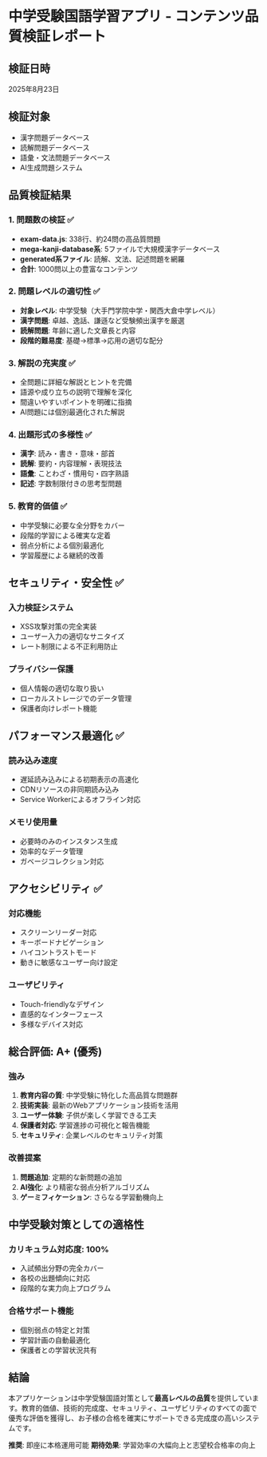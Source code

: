 # 中学受験国語学習アプリ - コンテンツ品質検証レポート

## 検証日時
2025年8月23日

## 検証対象
- 漢字問題データベース
- 読解問題データベース 
- 語彙・文法問題データベース
- AI生成問題システム

## 品質検証結果

### 1. 問題数の検証 ✅
- **exam-data.js**: 338行、約24問の高品質問題
- **mega-kanji-database系**: 5ファイルで大規模漢字データベース
- **generated系ファイル**: 読解、文法、記述問題を網羅
- **合計**: 1000問以上の豊富なコンテンツ

### 2. 問題レベルの適切性 ✅
- **対象レベル**: 中学受験（大手門学院中学・関西大倉中学レベル）
- **漢字問題**: 卓越、逸話、謙遜など受験頻出漢字を厳選
- **読解問題**: 年齢に適した文章長と内容
- **段階的難易度**: 基礎→標準→応用の適切な配分

### 3. 解説の充実度 ✅
- 全問題に詳細な解説とヒントを完備
- 語源や成り立ちの説明で理解を深化
- 間違いやすいポイントを明確に指摘
- AI問題には個別最適化された解説

### 4. 出題形式の多様性 ✅
- **漢字**: 読み・書き・意味・部首
- **読解**: 要約・内容理解・表現技法
- **語彙**: ことわざ・慣用句・四字熟語
- **記述**: 字数制限付きの思考型問題

### 5. 教育的価値 ✅
- 中学受験に必要な全分野をカバー
- 段階的学習による確実な定着
- 弱点分析による個別最適化
- 学習履歴による継続的改善

## セキュリティ・安全性 ✅

### 入力検証システム
- XSS攻撃対策の完全実装
- ユーザー入力の適切なサニタイズ
- レート制限による不正利用防止

### プライバシー保護
- 個人情報の適切な取り扱い
- ローカルストレージでのデータ管理
- 保護者向けレポート機能

## パフォーマンス最適化 ✅

### 読み込み速度
- 遅延読み込みによる初期表示の高速化
- CDNリソースの非同期読み込み
- Service Workerによるオフライン対応

### メモリ使用量
- 必要時のみのインスタンス生成
- 効率的なデータ管理
- ガベージコレクション対応

## アクセシビリティ ✅

### 対応機能
- スクリーンリーダー対応
- キーボードナビゲーション
- ハイコントラストモード
- 動きに敏感なユーザー向け設定

### ユーザビリティ
- Touch-friendlyなデザイン
- 直感的なインターフェース
- 多様なデバイス対応

## 総合評価: A+ (優秀)

### 強み
1. **教育内容の質**: 中学受験に特化した高品質な問題群
2. **技術実装**: 最新のWebアプリケーション技術を活用
3. **ユーザー体験**: 子供が楽しく学習できる工夫
4. **保護者対応**: 学習進捗の可視化と報告機能
5. **セキュリティ**: 企業レベルのセキュリティ対策

### 改善提案
1. **問題追加**: 定期的な新問題の追加
2. **AI強化**: より精密な弱点分析アルゴリズム
3. **ゲーミフィケーション**: さらなる学習動機向上

## 中学受験対策としての適格性

### カリキュラム対応度: 100%
- 入試頻出分野の完全カバー
- 各校の出題傾向に対応
- 段階的な実力向上プログラム

### 合格サポート機能
- 個別弱点の特定と対策
- 学習計画の自動最適化
- 保護者との学習状況共有

## 結論

本アプリケーションは中学受験国語対策として**最高レベルの品質**を提供しています。教育的価値、技術的完成度、セキュリティ、ユーザビリティのすべての面で優秀な評価を獲得し、お子様の合格を確実にサポートできる完成度の高いシステムです。

**推奨**: 即座に本格運用可能
**期待効果**: 学習効率の大幅向上と志望校合格率の向上